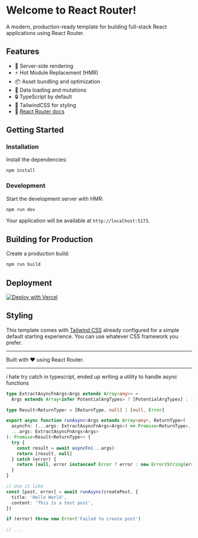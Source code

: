 # Welcome to React Router!

A modern, production-ready template for building full-stack React applications using React Router.

## Features

- 🚀 Server-side rendering
- ⚡️ Hot Module Replacement (HMR)
- 📦 Asset bundling and optimization
- 🔄 Data loading and mutations
- 🔒 TypeScript by default
- 🎉 TailwindCSS for styling
- 📖 [React Router docs](https://reactrouter.com/)

## Getting Started

### Installation

Install the dependencies:

```bash
npm install
```

### Development

Start the development server with HMR:

```bash
npm run dev
```

Your application will be available at `http://localhost:5173`.

## Building for Production

Create a production build:

```bash
npm run build
```

## Deployment

[![Deploy with Vercel](https://vercel.com/button)](https://vercel.com/new/clone?repository-url=https%3A%2F%2Fgithub.com%2Fjacob-ebey%2Freact-router-templates%2Ftree%2Fmain%2Fvercel&project-name=my-react-router-app&repository-name=my-react-router-app)

## Styling

This template comes with [Tailwind CSS](https://tailwindcss.com/) already configured for a simple default starting experience. You can use whatever CSS framework you prefer.

---

Built with ❤️ using React Router.

---

i hate try catch in typescript, ended up writing a utility to handle async functions

```ts
type ExtractAsyncFnArgs<Args extends Array<any>> =
  Args extends Array<infer PotentialArgTypes> ? [PotentialArgTypes] : []

type Result<ReturnType> = [ReturnType, null] | [null, Error]

export async function runAsync<Args extends Array<any>, ReturnType>(
  asyncFn: (...args: ExtractAsyncFnArgs<Args>) => Promise<ReturnType>,
  ...args: ExtractAsyncFnArgs<Args>
): Promise<Result<ReturnType>> {
  try {
    const result = await asyncFn(...args)
    return [result, null]
  } catch (error) {
    return [null, error instanceof Error ? error : new Error(String(error))]
  }
}

// Use it like
const [post, error] = await runAsync(createPost, {
  title: 'Hello World',
  content: 'This is a test post',
})

if (error) throw new Error('Failed to create post')

// ...
```
